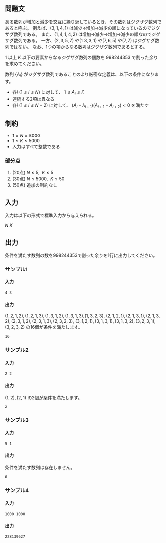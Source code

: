 ## 問題文

ある数列が増加と減少を交互に繰り返しているとき、その数列はジグザグ数列であると呼ぶ。
例えば、$(3, 1, 4, 1)$ は減少→増加→減少の順になっているのでジグザグ数列である。
また、$(1, 4, 1, 4, 2)$ は増加→減少→増加→減少の順なのでジグザグ数列である。
一方、$(2, 3, 5, 7)$ や$(1, 3, 3, 1)$ や$(7, 6, 5)$ や$(7, 7)$ はジグザグ数列ではない。
なお、1つの項からなる数列はジグザグ数列であるとする。

$1$ 以上 $K$ 以下の要素からなるジグザグ数列の個数を 
$998244353$ で割った余りを求めてください。

数列 $\{A_i\}$ がジグザグ数列であることのより厳密な定義は、以下の条件になります。

- 各$i~(1 \leq i \leq N)$ に対して、 $1 \le A_i \le K$
- 連続する2項は異なる
- 各$i~(1 \leq i \leq N-2)$ に対して、 $(A_i - A_{i+1})(A_{i+1} - A_{i+2}) < 0$ を満たす

## 制約

- $1 \leq N \leq 5000$
- $1 \leq K \leq 5000$
- 入力はすべて整数である

### 部分点

1. (20点) $N \leq 5,~~ K \leq 5$
1. (30点) $N \leq 5000,~~K \leq 50$
1. (50点) 追加の制約なし

## 入力

入力は以下の形式で標準入力から与えられる。
<div class="code-math">

$N$ $K$

</div>

## 出力

条件を満たす数列の数を998244353で割った余りを1行に出力してください。

### サンプル1
#### 入力
```
4 3
```

#### 出力

$(1, 2, 1, 2), (1, 2, 1, 3), (1, 3, 1, 2), (1, 3, 1, 3), (1, 3, 2, 3),$
$(2, 1, 2, 1), (2, 1, 3, 1), (2, 1, 3, 2), (2, 3, 1, 2), (2, 3, 1, 3), (2, 3, 2, 3),$
$(3, 1, 2, 1), (3, 1, 3, 1), (3, 1, 3, 2), (3, 2, 3, 1), (3, 2, 3, 2)$
の16個が条件を満たします。

```
16
```

### サンプル2
#### 入力
```
2 2
```
#### 出力

$(1, 2), (2, 1)$
の2個が条件を満たします。

```
2
```

### サンプル3
#### 入力
```
5 1
```
#### 出力

条件を満たす数列は存在しません。

```
0
```

### サンプル4
#### 入力
```
1000 1000
```

#### 出力
```
228139627
```
